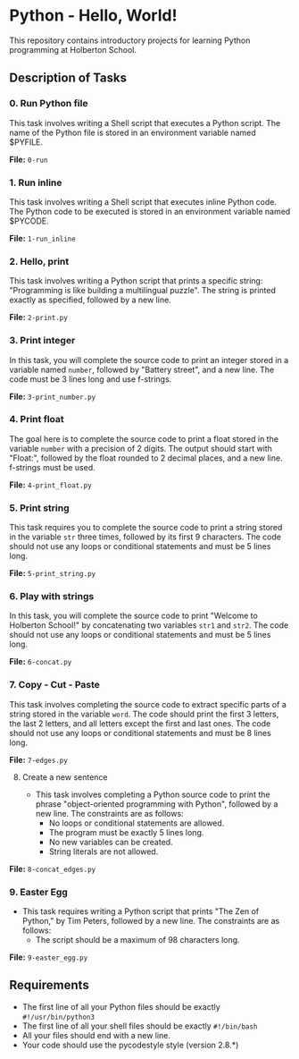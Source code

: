 # Python - Hello, World!

This repository contains introductory projects for learning Python programming at Holberton School.

## Description of Tasks

### 0. Run Python file

This task involves writing a Shell script that executes a Python script. The name of the Python file is stored in an environment variable named $PYFILE.

**File:** `0-run`

### 1. Run inline

This task involves writing a Shell script that executes inline Python code. The Python code to be executed is stored in an environment variable named $PYCODE.

**File:** `1-run_inline`

### 2. Hello, print

This task involves writing a Python script that prints a specific string: "Programming is like building a multilingual puzzle". The string is printed exactly as specified, followed by a new line.

**File:** `2-print.py`

### 3. Print integer

In this task, you will complete the source code to print an integer stored in a variable named `number`, followed by "Battery street", and a new line. The code must be 3 lines long and use f-strings.

**File:** `3-print_number.py`

### 4. Print float

The goal here is to complete the source code to print a float stored in the variable `number` with a precision of 2 digits. The output should start with "Float:", followed by the float rounded to 2 decimal places, and a new line. f-strings must be used.

**File:** `4-print_float.py`

### 5. Print string

This task requires you to complete the source code to print a string stored in the variable `str` three times, followed by its first 9 characters. The code should not use any loops or conditional statements and must be 5 lines long.

**File:** `5-print_string.py`

### 6. Play with strings

In this task, you will complete the source code to print "Welcome to Holberton School!" by concatenating two variables `str1` and `str2`. The code should not use any loops or conditional statements and must be 5 lines long.

**File:** `6-concat.py`

### 7. Copy - Cut - Paste

This task involves completing the source code to extract specific parts of a string stored in the variable `word`. The code should print the first 3 letters, the last 2 letters, and all letters except the first and last ones. The code should not use any loops or conditional statements and must be 8 lines long.

**File:** `7-edges.py`


8. Create a new sentence

    - This task involves completing a Python source code to print the phrase "object-oriented programming with Python", followed by a new line. The constraints are as follows:
        - No loops or conditional statements are allowed.
        - The program must be exactly 5 lines long.
        - No new variables can be created.
        - String literals are not allowed.

**File:** `8-concat_edges.py`


### 9. Easter Egg

- This task requires writing a Python script that prints "The Zen of Python," by Tim Peters, followed by a new line. The constraints are as follows:
    - The script should be a maximum of 98 characters long.

**File:** `9-easter_egg.py`

## Requirements


- The first line of all your Python files should be exactly `#!/usr/bin/python3`
- The first line of all your shell files should be exactly `#!/bin/bash`
- All your files should end with a new line.
- Your code should use the pycodestyle style (version 2.8.*)



